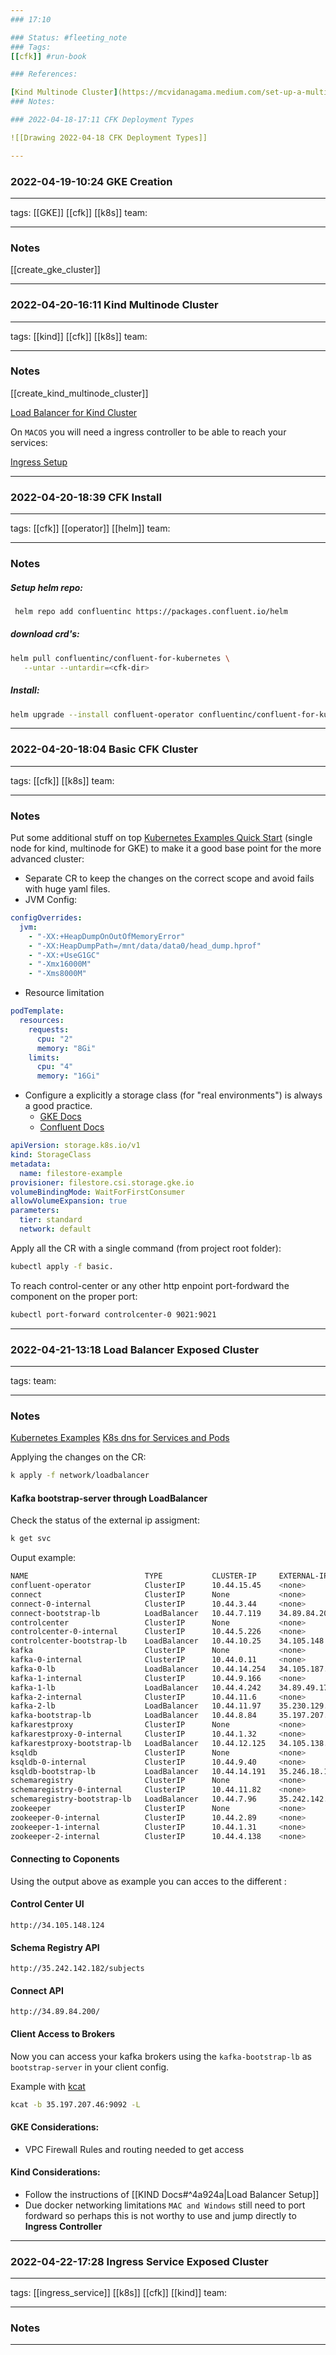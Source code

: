 ```yaml
--- 
### 17:10

### Status: #fleeting_note
### Tags:
[[cfk]] #run-book

### References:

[Kind Multinode Cluster](https://mcvidanagama.medium.com/set-up-a-multi-node-kubernetes-cluster-locally-using-kind-eafd46dd63e5)
### Notes:

### 2022-04-18-17:11 CFK Deployment Types

![[Drawing 2022-04-18 CFK Deployment Types]]

---
```




### 2022-04-19-10:24 GKE Creation

---

tags:
[[GKE]] [[cfk]] [[k8s]]
team:

---

### Notes

[[create_gke_cluster]]

---



### 2022-04-20-16:11 Kind Multinode Cluster

---

tags:
[[kind]] [[cfk]] [[k8s]]
team:

---
### Notes

[[create_kind_multinode_cluster]]

[Load Balancer for Kind Cluster](https://kind.sigs.k8s.io/docs/user/loadbalancer/)

On `MACOS` you will need a ingress controller to be able to reach your services:

[Ingress Setup](https://kind.sigs.k8s.io/docs/user/ingress)

---

### 2022-04-20-18:39 CFK Install

---

tags:
[[cfk]] [[operator]] [[helm]]
team:

---

### Notes

##### Setup helm repo:
```bash
 helm repo add confluentinc https://packages.confluent.io/helm
```

##### download crd's:
```bash
helm pull confluentinc/confluent-for-kubernetes \
   --untar --untardir=<cfk-dir>
```

##### Install:
```bash
helm upgrade --install confluent-operator confluentinc/confluent-for-kubernetes
```

---


### 2022-04-20-18:04 Basic CFK Cluster

---

tags:
[[cfk]] [[k8s]]
team:

---

### Notes

Put some additional stuff on top [Kubernetes Examples Quick Start](https://github.com/confluentinc/confluent-kubernetes-examples/blob/master/quickstart-deploy/confluent-platform.yaml) (single node for kind, multinode for GKE) to make it a good base point for the more advanced cluster:

- Separate CR to keep the changes on the correct scope and avoid fails with huge yaml files.
- JVM Config:
~~~yaml
configOverrides:
  jvm:
    - "-XX:+HeapDumpOnOutOfMemoryError"
    - "-XX:HeapDumpPath=/mnt/data/data0/head_dump.hprof"
    - "-XX:+UseG1GC"
    - "-Xmx16000M"
    - "-Xms8000M"
~~~

- Resource limitation
~~~yaml
podTemplate:
  resources:
    requests:
      cpu: "2"
      memory: "8Gi"
    limits:
      cpu: "4"
      memory: "16Gi"
~~~

- Configure a explicitly a storage class (for "real environments") is always a good practice.
	- [GKE Docs](https://cloud.google.com/kubernetes-engine/docs/how-to/persistent-volumes/filestore-csi-driver)
	- [Confluent Docs](https://docs.confluent.io/operator/current/co-storage.html)
~~~YAML
apiVersion: storage.k8s.io/v1
kind: StorageClass
metadata:
  name: filestore-example
provisioner: filestore.csi.storage.gke.io
volumeBindingMode: WaitForFirstConsumer
allowVolumeExpansion: true
parameters:
  tier: standard
  network: default
~~~

Apply all the CR with a single command (from project root folder):

~~~bash
kubectl apply -f basic.
~~~

To reach control-center or any other http enpoint port-fordward the component on the proper port:

~~~bash
kubectl port-forward controlcenter-0 9021:9021
~~~


---

### 2022-04-21-13:18 Load Balancer Exposed Cluster

---

tags:
team:

---

### Notes

[Kubernetes Examples](https://github.com/confluentinc/confluent-kubernetes-examples/tree/master/networking/external-access-load-balancer-deploy)
[K8s dns for Services and Pods](https://kubernetes.io/docs/concepts/services-networking/dns-pod-service/)

Applying the changes on the CR:

~~~bash
k apply -f network/loadbalancer
~~~


#### Kafka bootstrap-server through LoadBalancer

Check the status of the external ip assigment:

~~~bash
k get svc
~~~

Ouput example:

~~~bash
NAME                          TYPE           CLUSTER-IP     EXTERNAL-IP      PORT(S)                                                          AGE
confluent-operator            ClusterIP      10.44.15.45    <none>           7778/TCP                                                         22h
connect                       ClusterIP      None           <none>           8083/TCP,7203/TCP,7777/TCP,7778/TCP                              18h
connect-0-internal            ClusterIP      10.44.3.44     <none>           8083/TCP,7203/TCP,7777/TCP,7778/TCP                              18h
connect-bootstrap-lb          LoadBalancer   10.44.7.119    34.89.84.200     80:31979/TCP                                                     89s
controlcenter                 ClusterIP      None           <none>           9021/TCP,7203/TCP,7777/TCP,7778/TCP                              18h
controlcenter-0-internal      ClusterIP      10.44.5.226    <none>           9021/TCP,7203/TCP,7777/TCP,7778/TCP                              18h
controlcenter-bootstrap-lb    LoadBalancer   10.44.10.25    34.105.148.124   80:31014/TCP                                                     89s
kafka                         ClusterIP      None           <none>           9092/TCP,8090/TCP,9071/TCP,7203/TCP,7777/TCP,7778/TCP,9072/TCP   18h
kafka-0-internal              ClusterIP      10.44.0.11     <none>           9092/TCP,8090/TCP,9071/TCP,7203/TCP,7777/TCP,7778/TCP,9072/TCP   18h
kafka-0-lb                    LoadBalancer   10.44.14.254   34.105.187.41    9092:30885/TCP                                                   94m
kafka-1-internal              ClusterIP      10.44.9.166    <none>           9092/TCP,8090/TCP,9071/TCP,7203/TCP,7777/TCP,7778/TCP,9072/TCP   18h
kafka-1-lb                    LoadBalancer   10.44.4.242    34.89.49.178     9092:31761/TCP                                                   94m
kafka-2-internal              ClusterIP      10.44.11.6     <none>           9092/TCP,8090/TCP,9071/TCP,7203/TCP,7777/TCP,7778/TCP,9072/TCP   18h
kafka-2-lb                    LoadBalancer   10.44.11.97    35.230.129.96    9092:31949/TCP                                                   94m
kafka-bootstrap-lb            LoadBalancer   10.44.8.84     35.197.207.46    9092:31576/TCP                                                   94m
kafkarestproxy                ClusterIP      None           <none>           8082/TCP,7203/TCP,7777/TCP,7778/TCP                              18h
kafkarestproxy-0-internal     ClusterIP      10.44.1.32     <none>           8082/TCP,7203/TCP,7777/TCP,7778/TCP                              18h
kafkarestproxy-bootstrap-lb   LoadBalancer   10.44.12.125   34.105.138.4     80:32668/TCP                                                     88s
ksqldb                        ClusterIP      None           <none>           8088/TCP,7203/TCP,7777/TCP,7778/TCP                              18h
ksqldb-0-internal             ClusterIP      10.44.9.40     <none>           8088/TCP,7203/TCP,7777/TCP,7778/TCP                              18h
ksqldb-bootstrap-lb           LoadBalancer   10.44.14.191   35.246.18.149    80:32071/TCP                                                     88s
schemaregistry                ClusterIP      None           <none>           8081/TCP,7203/TCP,7777/TCP,7778/TCP                              18h
schemaregistry-0-internal     ClusterIP      10.44.11.82    <none>           8081/TCP,7203/TCP,7777/TCP,7778/TCP                              18h
schemaregistry-bootstrap-lb   LoadBalancer   10.44.7.96     35.242.142.182   80:32348/TCP                                                     88s
zookeeper                     ClusterIP      None           <none>           2181/TCP,7203/TCP,7777/TCP,3888/TCP,2888/TCP,7778/TCP            18h
zookeeper-0-internal          ClusterIP      10.44.2.89     <none>           2181/TCP,7203/TCP,7777/TCP,3888/TCP,2888/TCP,7778/TCP            18h
zookeeper-1-internal          ClusterIP      10.44.1.31     <none>           2181/TCP,7203/TCP,7777/TCP,3888/TCP,2888/TCP,7778/TCP            18h
zookeeper-2-internal          ClusterIP      10.44.4.138    <none>           2181/TCP,7203/TCP,7777/TCP,3888/TCP,2888/TCP,7778/TCP            18h                                           4m27s
~~~

#### Connecting to Coponents

Using the output above as example you can acces to the different : 

#### Control Center UI

~~~URL
http://34.105.148.124
~~~

#### Schema Registry API

~~~URL
http://35.242.142.182/subjects
~~~

#### Connect API

~~~~URL
http://34.89.84.200/
~~~~

#### Client Access to Brokers
Now you can access your kafka brokers using the `kafka-bootstrap-lb`  as  `bootstrap-server` in your client config.

Example with [kcat](https://docs.confluent.io/platform/current/app-development/kafkacat-usage.html)

~~~bash
kcat -b 35.197.207.46:9092 -L
~~~

#### GKE Considerations:

- VPC Firewall Rules and routing needed to get access

#### Kind Considerations:

- Follow the instructions of [[KIND Docs#^4a924a|Load Balancer Setup]]
- Due docker networking limitations `MAC and Windows` still need to port fordward so perhaps this is not worthy to use and jump directly to **Ingress Controller**

---



### 2022-04-22-17:28 Ingress Service Exposed Cluster

---

tags:
[[ingress_service]] [[k8s]] [[cfk]] [[kind]]
team:

---

### Notes


---